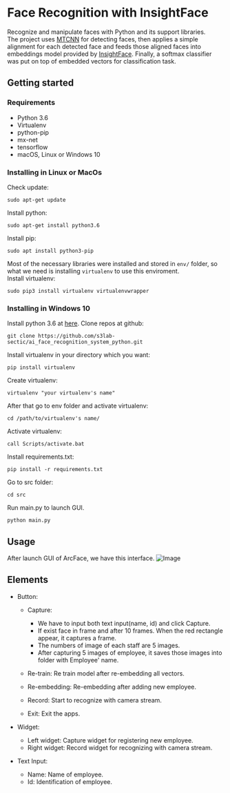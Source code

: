 # Face Recognition with InsightFace
Recognize and manipulate faces with Python and its support libraries.  
The project uses [MTCNN](https://github.com/ipazc/mtcnn) for detecting faces, then applies a simple alignment for each detected face and feeds those aligned faces into embeddings model provided by [InsightFace](https://github.com/deepinsight/insightface). Finally, a softmax classifier was put on top of embedded vectors for classification task.

## Getting started
### Requirements
- Python 3.6
- Virtualenv
- python-pip
- mx-net
- tensorflow
- macOS, Linux or Windows 10
### Installing in Linux or MacOs
Check update:
```
sudo apt-get update
```
Install python:
```
sudo apt-get install python3.6
```
Install pip:
```
sudo apt install python3-pip
```
Most of the necessary libraries were installed and stored in `env/` folder, so what we need is installing `virtualenv` to use this enviroment.  
Install virtualenv:
```
sudo pip3 install virtualenv virtualenvwrapper
```
### Installing in Windows 10
Install python 3.6 at [here](https://www.python.org/downloads/release/python-360/).
Clone repos at github:
```angular2html
git clone https://github.com/s3lab-sectic/ai_face_recognition_system_python.git
```
Install virtualenv in your directory which you want:
```
pip install virtualenv
```
Create virtualenv:
```angular2html
virtualenv "your virtualenv's name"
```
After that go to env folder and activate virtualenv:
```angular2html
cd /path/to/virtualenv's name/
```
Activate virtualenv:
```angular2html
call Scripts/activate.bat
```
Install requirements.txt:
```angular2html
pip install -r requirements.txt
```
Go to src folder:
```angular2html
cd src
```
Run main.py to launch GUI.
```angular2html
python main.py
```
## Usage
After launch GUI of ArcFace, we have this interface.
![Image](https://github.com/s3lab-sectic/ai_face_recognition_system_python/blob/main/datasets/images/GUI.jpg)
## Elements

* Button:
    - Capture: 
        - We have to input both text input(name, id) and click Capture.
        - If exist face in frame and after 10 frames. When the red rectangle appear, it captures a frame.
        - The numbers of image of each staff are 5 images. 
        - After capturing 5 images of employee, it saves those images into folder with Employee' name.
      
    - Re-train: Re train model after re-embedding all vectors.
    - Re-embedding: Re-embedding after adding new employee.
    - Record: Start to recognize with camera stream.
    - Exit: Exit the apps.
    
* Widget:
    - Left widget: Capture widget for registering new employee. 
    - Right widget: Record widget for recognizing with camera stream.
    
* Text Input:
    - Name: Name of employee.
    - Id: Identification of employee.
